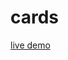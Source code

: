 # cards

[live demo]([https://link-url-here.org](https://luminous-moonbeam-8feab9.netlify.app/)https://luminous-moonbeam-8feab9.netlify.app/)
